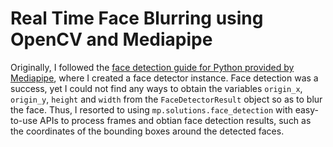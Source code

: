 # Real Time Face Blurring using OpenCV and Mediapipe

Originally, I followed the [face detection guide for Python provided by Mediapipe](https://docs.readme.com/main/docs/linking-to-pages), where I created a face detector instance. Face detection was a success, yet I could not find any ways to obtain the variables `origin_x`, `origin_y`, `height` and `width` from the `FaceDetectorResult` object so as to blur the face. Thus, I resorted to using `mp.solutions.face_detection` with easy-to-use APIs to process frames and obtian face detection results, such as the coordinates of the bounding boxes around the detected faces. 
